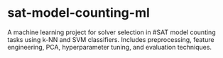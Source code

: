 # sat-model-counting-ml
A machine learning project for solver selection in #SAT model counting tasks using k-NN and SVM classifiers. Includes preprocessing, feature engineering, PCA, hyperparameter tuning, and evaluation techniques.
